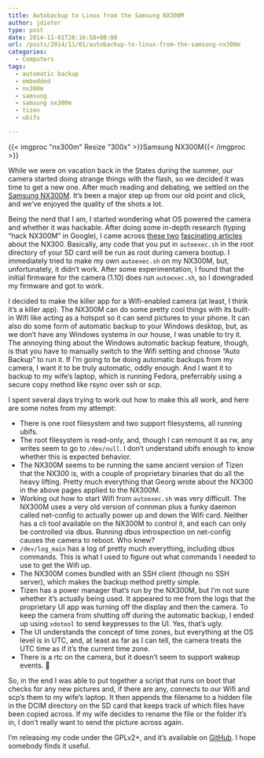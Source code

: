 ```yaml
---
title: Autobackup to Linux from the Samsung NX300M
author: jdieter
type: post
date: 2014-11-01T20:16:58+00:00
url: /posts/2014/11/01/autobackup-to-linux-from-the-samsung-nx300m
categories:
  - Computers
tags:
  - automatic backup
  - embedded
  - nx300m
  - samsung
  - samsung nx300m
  - tizen
  - ubifs

---
```

{{< imgproc "nx300m" Resize "300x" >}}Samsung NX300M{{< /imgproc >}}

While we were on vacation back in the States during the summer, our camera started doing strange things with the flash, so we decided it was time to get a new one. After much reading and debating, we settled on the [Samsung NX300M][2]. It&#8217;s been a major step up from our old point and click, and we&#8217;ve enjoyed the quality of the shots a lot.

Being the nerd that I am, I started wondering what OS powered the camera and whether it was hackable. After doing some in-depth research (typing &#8220;hack NX300M&#8221; in Google), I came across [these two][3] [fascinating articles][4] about the NX300. Basically, any code that you put in `autoexec.sh` in the root directory of your SD card will be run as root during camera bootup. I immediately tried to make my own `autoexec.sh` on my NX300M, but, unfortunately, it didn&#8217;t work. After some experimentation, I found that the initial firmware for the camera (1.10) does run `autoexec.sh`, so I downgraded my firmware and got to work.

I decided to make the killer app for a Wifi-enabled camera (at least, I think it&#8217;s a killer app). The NX300M can do some pretty cool things with its built-in Wifi like acting as a hotspot so it can send pictures to your phone. It can also do some form of automatic backup to your Windows desktop, but, as we don&#8217;t have any Windows systems in our house, I was unable to try it. The annoying thing about the Windows automatic backup feature, though, is that you have to manually switch to the Wifi setting and choose &#8220;Auto Backup&#8221; to run it. If I&#8217;m going to be doing automatic backups from my camera, I want it to be truly automatic, oddly enough. And I want it to backup to my wife&#8217;s laptop, which is running Fedora, preferrably using a secure copy method like rsync over ssh or scp.

I spent several days trying to work out how to make this all work, and here are some notes from my attempt:

  * There is one root filesystem and two support filesystems, all running ubifs.
  * The root filesystem is read-only, and, though I can remount it as rw, any writes seem to go to `/dev/null`. I don&#8217;t understand ubifs enough to know whether this is expected behavior.
  * The NX300M seems to be running the same ancient version of Tizen that the NX300 is, with a couple of proprietary binaries that do all the heavy lifting. Pretty much everything that Georg wrote about the NX300 in the above pages applied to the NX300M.
  * Working out how to start Wifi from `autoexec.sh` was very difficult. The NX300M uses a very old version of connman plus a funky daemon called net-config to actually power up and down the Wifi card. Neither has a cli tool available on the NX300M to control it, and each can only be controlled via dbus. Running dbus introspection on net-config causes the camera to reboot. Who knew?
  * `/dev/log_main` has a log of pretty much everything, including dbus commands. This is what I used to figure out what commands I needed to use to get the Wifi up.
  * The NX300M comes bundled with an SSH client (though no SSH server), which makes the backup method pretty simple.
  * Tizen has a power manager that&#8217;s run by the NX300M, but I&#8217;m not sure whether it&#8217;s actually being used. It appeared to me from the logs that the proprietary UI app was turning off the display and then the camera. To keep the camera from shutting off during the automatic backup, I ended up using `xdotool` to send keypresses to the UI. Yes, that&#8217;s ugly.
  * The UI understands the concept of time zones, but everything at the OS level is in UTC, and, at least as far as I can tell, the camera treats the UTC time as if it&#8217;s the current time zone.
  * There is a rtc on the camera, but it doesn&#8217;t seem to support wakeup events. 🙁

So, in the end I was able to put together a script that runs on boot that checks for any new pictures and, if there are any, connects to our Wifi and scp&#8217;s them to my wife&#8217;s laptop. It then appends the filename to a hidden file in the DCIM directory on the SD card that keeps track of which files have been copied across. If my wife decides to rename the file or the folder it&#8217;s in, I don&#8217;t really want to send the picture across again.

I&#8217;m releasing my code under the GPLv2+, and it&#8217;s available on [GitHub][5]. I hope somebody finds it useful.

 [2]: http://www.samsung.com/sg/consumer/smart-camera-camcorder/smart-nx/smart-nx/EV-NX300MDUTSG
 [3]: http://op-co.de/blog/posts/hacking_the_nx300/
 [4]: http://op-co.de/blog/posts/rooting_the_nx300/
 [5]: https://github.com/jdieter/nx300m-autobackup
